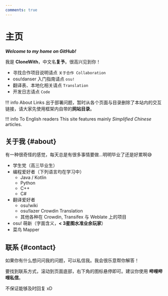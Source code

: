 ```yaml
---
comments: true
---
```


# 主页

***Welcome to my home on GitHub!***

我是 **CloneWith**，中文名**复予**。很高兴见到你！

- 寻找合作项目说明请点 `关于合作 Collaboration`
- osu!danser 入门指南请点 `osu!`
- 翻译表、本地化相关请点 `Translation`
- 开发日志请点 `Code`

!!! info About Links
    出于部署问题，暂时从各个页面与目录删除了本站内的交互链接，请大家先使用框架内自带的**网站目录**。

!!! info To English readers
    This site features mainly *Simplified Chinese* articles.

## 关于我 {#about}

有一种很奇怪的感觉，每天总是有很多事情要做...明明毕业了还是好累啊😅

- 学生党（高三毕业生）
- 编程爱好者（下列语言均在学习中）
  - Java / Kotlin
  - Python
  - C++
  - C#
- 翻译爱好者
  - osu!wiki
  - osu!lazer Crowdin Translation
  - 其他各种在 Crowdin, Transifex 与 Weblate 上的项目
- osu! 萌新（字面含义，**< 3星图水准业余玩家**）
- 菜鸟 Mapper

## 联系 {#contact}

如果你有什么想问问我的问题，可以私信我。我会很乐意帮你解答！

要找到联系方式，滚动到页面底部，右下角的图标悬停即可。建议你使用 **哔哩哔哩私信**。

不保证能够及时回复 xD
